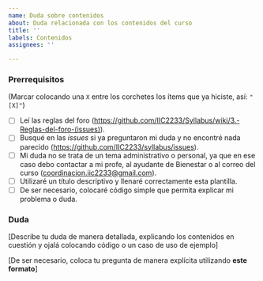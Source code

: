 ```yaml
---
name: Duda sobre contenidos
about: Duda relacionada con los contenidos del curso
title: ''
labels: Contenidos
assignees: ''

---
```


<!-- **Esta es una plantilla para que dejes dudas relacionadas con los contenidos del curso. Si tienes dudas de otro tipo, utiliza la plantilla apropiada. Recuerda utilizar la pestaña "Preview" para ver cómo se vería tu *issue* antes de publicarla.** -->

### Prerrequisitos
(Marcar colocando una `X` entre los corchetes los ítems que ya hiciste, así: `"[X]"`)

* [ ] Leí las reglas del foro (https://github.com/IIC2233/Syllabus/wiki/3.-Reglas-del-foro-(issues)).
* [ ] Busqué en las *issues* si ya preguntaron mi duda y no encontré nada parecido (https://github.com/IIC2233/syllabus/issues).
* [ ] Mi duda no se trata de un tema administrativo o personal, ya que en ese caso debo contactar a mi profe, al ayudante de Bienestar o al correo del curso (coordinacion.iic2233@gmail.com).
* [ ] Utilizaré un título descriptivo y llenaré correctamente esta plantilla.
* [ ] De ser necesario, colocaré código simple que permita explicar mi problema o duda.

### Duda

[Describe tu duda de manera detallada, explicando los contenidos en cuestión y ojalá colocando código o un caso de uso de ejemplo]

[De ser necesario, coloca tu pregunta de manera explícita utilizando **este formato**]
